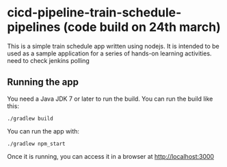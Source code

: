 # cicd-pipeline-train-schedule-pipelines (code build on 24th march)

This is a simple train schedule app written using nodejs. It is intended to be used as a sample application for a series of hands-on learning activities.
need to check jenkins polling
## Running the app

You need a Java JDK 7 or later to run the build. You can run the build like this:

    ./gradlew build

You can run the app with:

    ./gradlew npm_start

Once it is running, you can access it in a browser at [http://localhost:3000](http://localhost:3000)
